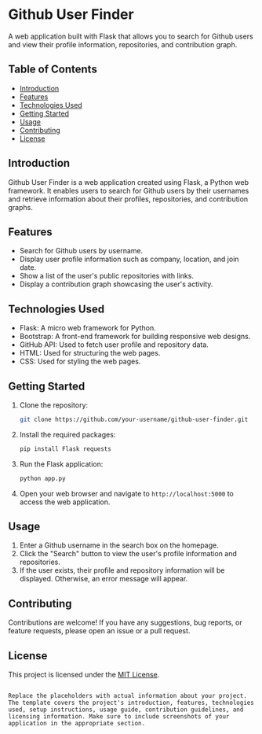 # Github User Finder

A web application built with Flask that allows you to search for Github users and view their profile information, repositories, and contribution graph.

## Table of Contents

- [Introduction](#introduction)
- [Features](#features)
- [Technologies Used](#technologies-used)
- [Getting Started](#getting-started)
- [Usage](#usage)
- [Contributing](#contributing)
- [License](#license)

## Introduction

Github User Finder is a web application created using Flask, a Python web framework. It enables users to search for Github users by their usernames and retrieve information about their profiles, repositories, and contribution graphs.

## Features

- Search for Github users by username.
- Display user profile information such as company, location, and join date.
- Show a list of the user's public repositories with links.
- Display a contribution graph showcasing the user's activity.

## Technologies Used

- Flask: A micro web framework for Python.
- Bootstrap: A front-end framework for building responsive web designs.
- GitHub API: Used to fetch user profile and repository data.
- HTML: Used for structuring the web pages.
- CSS: Used for styling the web pages.

## Getting Started

1. Clone the repository:

   ```bash
   git clone https://github.com/your-username/github-user-finder.git
   ```

2. Install the required packages:

   ```bash
   pip install Flask requests
   ```

3. Run the Flask application:

   ```bash
   python app.py
   ```

4. Open your web browser and navigate to `http://localhost:5000` to access the web application.

## Usage

1. Enter a Github username in the search box on the homepage.
2. Click the "Search" button to view the user's profile information and repositories.
3. If the user exists, their profile and repository information will be displayed. Otherwise, an error message will appear.

## Contributing

Contributions are welcome! If you have any suggestions, bug reports, or feature requests, please open an issue or a pull request.

## License

This project is licensed under the [MIT License](LICENSE).
```

Replace the placeholders with actual information about your project. The template covers the project's introduction, features, technologies used, setup instructions, usage guide, contribution guidelines, and licensing information. Make sure to include screenshots of your application in the appropriate section.
